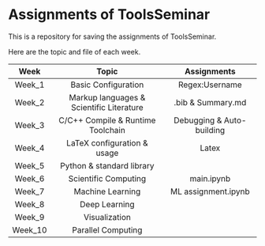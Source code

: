 # Assignments of ToolsSeminar

This is a repository for saving the assignments of ToolsSeminar.

Here are the topic and file of each week.

| Week | Topic | Assignments |
|:-:|:-:|:-:|
| Week_1 | Basic Configuration | Regex:Username |
| Week_2 | Markup languages & Scientific Literature | .bib & Summary.md |
| Week_3 | C/C++ Compile & Runtime Toolchain | Debugging & Auto-building |
| Week_4 | LaTeX configuration & usage | Latex |
| Week_5 | Python & standard library | |
| Week_6 | Scientific Computing | main.ipynb |
| Week_7 | Machine Learning | ML assignment.ipynb |
| Week_8 | Deep Learning | |
| Week_9 | Visualization | |
| Week_10| Parallel Computing | |
